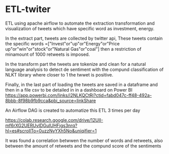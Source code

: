 # ETL-twiter
ETL using apache airflow to automate the extraction transformation and visualization of tweets which have specific word as investment, energy.

In the extract part, tweets are collected by twitter api, These tweets contain the specific words =["Invest"or"up"or"Energy"or"Price up"or"win"or"stock"or"Natural Gas"or"coal"] then a restriction of minamount of 1000 retweets is imposed.   

In the transform part the tweets are tokenize and clean for a natural language analysis to detect de sentiment with the compund classification of NLKT library where closer to 1 the twwet is positive.

Finally, in the last part of loading the tweets are saved in a dataframe and then in a file csv to be detailed in in a dashboard on Power BI https://app.powerbi.com/links/i2NLKQCtRj?ctid=fabd047c-ff48-492a-8bbb-8f98b9fb9cca&pbi_source=linkShare 

An Airflow DAG is created to automatize this ETL 3 times per day 

https://colab.research.google.com/drive/12UII-mf6rXG2UERUvIDGuIUHFjgs3nrq?hl=es#scrollTo=0uzzNyYXh5No&uniqifier=1 


It was found a correlation betwwen the number of words and retweets, also between the amount of retweets and the compund score of the sentiments 

